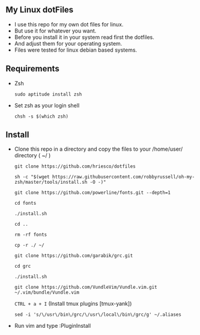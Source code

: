 ## My Linux dotFiles

* I use this repo for my own dot files for linux.
* But use it for whatever you want.
* Before you install it in your system read first the dotfiles.
* And adjust them for your operating system.
* Files were tested for linux debian based systems.

## Requirements

* Zsh 

  `sudo aptitude install zsh`

* Set zsh as your login shell
 
  `chsh -s $(which zsh)`

## Install

* Clone this repo in a directory and copy the files to your /home/user/ directory ( ~/ )
			
	`git clone https://github.com/hriesco/dotfiles`
	
	`sh -c "$(wget https://raw.githubusercontent.com/robbyrussell/oh-my-zsh/master/tools/install.sh -O -)"`

	`git clone https://github.com/powerline/fonts.git --depth=1`

	`cd fonts`

	`./install.sh`

	`cd ..`

	`rm -rf fonts`

	`cp -r ./ ~/`

	`git clone https://github.com/garabik/grc.git`

	`cd grc`

	`./install.sh`

	`git clone https://github.com/VundleVim/Vundle.vim.git ~/.vim/bundle/Vundle.vim`

	`CTRL + a + I`  (Install tmux plugins [tmux-yank])
	
	`sed -i 's/\/usr\/bin\/grc/\/usr\/local\/bin\/grc/g' ~/.aliases` 

- Run vim and type :PluginInstall
